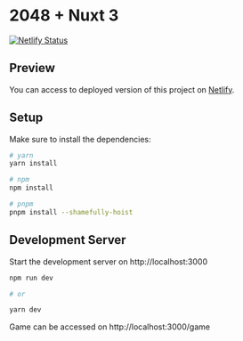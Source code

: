 # 2048 + Nuxt 3
[![Netlify Status](https://api.netlify.com/api/v1/badges/74b2633d-675d-4acd-88bb-47755a2ba522/deploy-status)](https://app.netlify.com/sites/2048-nuxt/deploys)

## Preview

You can access to deployed version of this project on [Netlify](https://2048-nuxt.netlify.app/).

## Setup

Make sure to install the dependencies:

```bash
# yarn
yarn install

# npm
npm install

# pnpm
pnpm install --shamefully-hoist
```

## Development Server

Start the development server on http://localhost:3000

```bash
npm run dev

# or

yarn dev
```


Game can be accessed on http://localhost:3000/game
